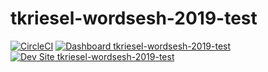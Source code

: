 # tkriesel-wordsesh-2019-test

[![CircleCI](https://circleci.com/gh/pantheon-training-org/tkriesel-wordsesh-2019-test.svg?style=shield)](https://circleci.com/gh/pantheon-training-org/tkriesel-wordsesh-2019-test)
[![Dashboard tkriesel-wordsesh-2019-test](https://img.shields.io/badge/dashboard-tkriesel_wordsesh_2019_test-yellow.svg)](https://dashboard.pantheon.io/sites/85a6e362-e47f-481a-bb0e-4c08d90cb85e#dev/code)
[![Dev Site tkriesel-wordsesh-2019-test](https://img.shields.io/badge/site-tkriesel_wordsesh_2019_test-blue.svg)](http://dev-tkriesel-wordsesh-2019-test.pantheonsite.io/)